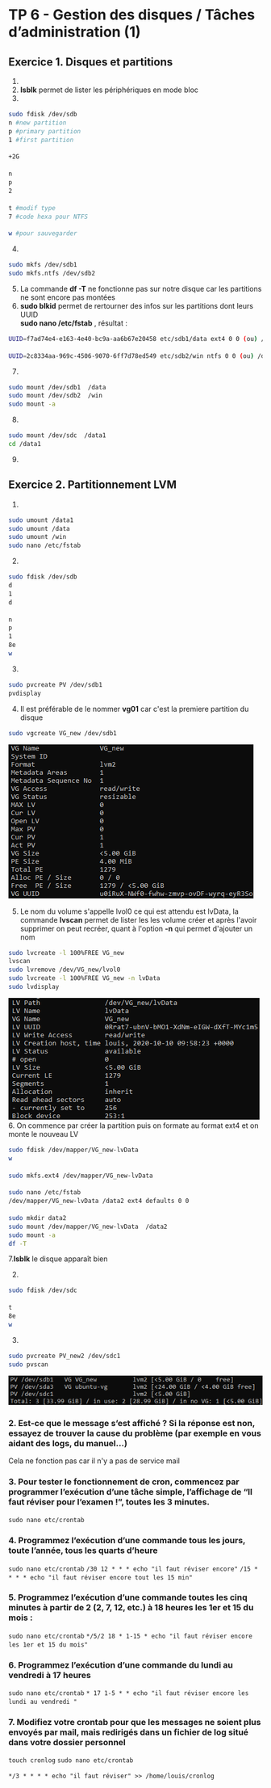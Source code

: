# TP 6 - Gestion des disques / Tâches d’administration (1)

## Exercice 1. Disques et partitions
1.  
2. **lsblk** permet de lister les périphériques en mode bloc  
3.
```bash
sudo fdisk /dev/sdb
n #new partition
p #primary partition
1 #first partition

+2G

n
p
2

t #modif type
7 #code hexa pour NTFS

w #pour sauvegarder
```
4.
```bash
sudo mkfs /dev/sdb1
sudo mkfs.ntfs /dev/sdb2
```
5. La commande **df -T** ne fonctionne pas sur notre disque car les partitions ne sont encore pas montées  
6. **sudo blkid** permet de rertourner des infos sur les partitions dont leurs UUID  
**sudo nano /etc/fstab** , résultat :
```bash
UUID=f7ad74e4-e163-4e40-bc9a-aa6b67e20458 etc/sdb1/data ext4 0 0 (ou) /dev/sdb1  /data ext4 defaults 0 0

UUID=2c8334aa-969c-4506-9070-6ff7d78ed549 etc/sdb2/win ntfs 0 0 (ou) /dev/sdb2 /win ntfs defaults 0 0
```
7.
```bash
sudo mount /dev/sdb1  /data
sudo mount /dev/sdb2  /win
sudo mount -a
```
8.
```bash
sudo mount /dev/sdc  /data1
cd /data1 
```
9.  
## Exercice 2. Partitionnement LVM

1. 
```bash
sudo umount /data1
sudo umount /data
sudo umount /win
sudo nano /etc/fstab
```
2. 
```bash
sudo fdisk /dev/sdb
d
1
d

n
p
1
8e
w
```
3. 
```bash
sudo pvcreate PV /dev/sdb1
pvdisplay
```
4. Il est préférable de le nommer **vg01** car c'est la premiere partition du disque  
```bash
sudo vgcreate VG_new /dev/sdb1
```
![affichage Capture](Capture.png)

5. Le nom du volume s'appelle lvol0 ce qui est attendu est lvData, la commande **lvscan** permet de lister les les volume créer et après l'avoir supprimer on peut recréer, quant à l'option **-n** qui permet d'ajouter un nom 
```bash
sudo lvcreate -l 100%FREE VG_new
lvscan
sudo lvremove /dev/VG_new/lvol0
sudo lvcreate -l 100%FREE VG_new -n lvData
sudo lvdisplay
```
![affichage Capture2](Capture2.png)  
6. On commence par créer la partition puis on formate au format ext4 et on monte le nouveau LV
```bash
sudo fdisk /dev/mapper/VG_new-lvData
w

sudo mkfs.ext4 /dev/mapper/VG_new-lvData

sudo nano /etc/fstab
/dev/mapper/VG_new-lvData /data2 ext4 defaults 0 0  

sudo mkdir data2
sudo mount /dev/mapper/VG_new-lvData  /data2
sudo mount -a
df -T
```
7.**lsblk** le disque apparaît bien

2.
```bash
sudo fdisk /dev/sdc

t
8e
w
```
3.
```bash
sudo pvcreate PV_new2 /dev/sdc1
sudo pvscan
```
![affichage Capture3](Capture3.png)


### 2. Est-ce que le message s’est affiché ? Si la réponse est non, essayez de trouver la cause du problème (par exemple en vous aidant des logs, du manuel...) 

Cela ne fonction pas car il n'y a pas de service mail

### 3. Pour tester le fonctionnement de cron, commencez par programmer l’exécution d’une tâche simple, l’affichage de “Il faut réviser pour l’examen !”, toutes les 3 minutes.

```sudo nano etc/crontab```


### 4. Programmez l’exécution d’une commande tous les jours, toute l’année, tous les quarts d’heure 

```sudo nano etc/crontab```
 ```/30 12 * * * echo "il faut réviser encore"```
 ```/15 * * * * echo "il faut réviser encore tout les 15 min"```

### 5. Programmez l’exécution d’une commande toutes les cinq minutes à partir de 2 (2, 7, 12, etc.) à 18 heures les 1er et 15 du mois : 

```sudo nano etc/crontab```
```*/5/2 18 * 1-15 * echo "il faut réviser encore les 1er et 15 du mois"```

### 6. Programmez l’exécution d’une commande du lundi au vendredi à 17 heures

```sudo nano etc/crontab```
```* 17 1-5 * * echo "il faut réviser encore les lundi au vendredi "```


### 7. Modifiez votre crontab pour que les messages ne soient plus envoyés par mail, mais redirigés dans un fichier de log situé dans votre dossier personnel

```touch cronlog```
```sudo nano etc/crontab```

```*/3 * * * * echo "il faut réviser" >> /home/louis/cronlog```













